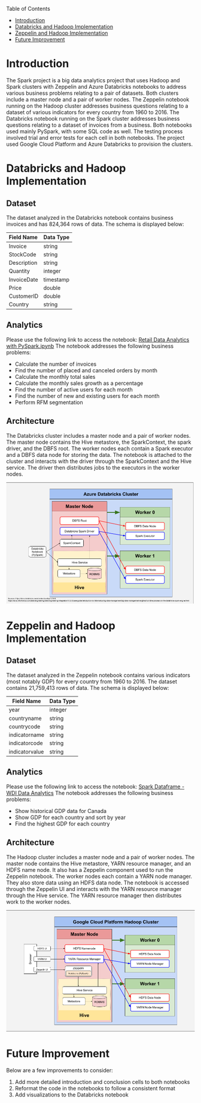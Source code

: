 Table of Contents
* [Introduction](#Introduction)
* [Databricks and Hadoop Implementation](#Databricks-and-Hadoop-Implementation)
* [Zeppelin and Hadoop Implementation](#Zeppelin-and-Hadoop-Implementation)
* [Future Improvement](#Future-Improvement)

# Introduction

The Spark project is a big data analytics project that uses Hadoop and Spark clusters with Zeppelin and Azure Databricks notebooks to address various business problems relating to a pair of datasets.
Both clusters include a master node and a pair of worker nodes.
The Zeppelin notebook running on the Hadoop cluster addresses business questions relating to a dataset of various indicators for every country from 1960 to 2016.
The Databricks notebook running on the Spark cluster addresses business questions relating to a dataset of invoices from a business.
Both notebooks used mainly PySpark, with some SQL code as well.
The testing process involved trial and error tests for each cell in both notebooks.
The project used Google Cloud Platform and Azure Databricks to provision the clusters.

# Databricks and Hadoop Implementation
## Dataset

The dataset analyzed in the Databricks notebook contains business invoices and has 824,364 rows of data.
The schema is displayed below:

| Field Name  | Data Type   |
|:------------|-------------|
| Invoice     | string      |
| StockCode   | string      |
 | Description | string      |
 | Quantity    | integer     |
 | InvoiceDate | timestamp   |
 | Price       | double      |
 | CustomerID  | double      |
 | Country     | string      |

## Analytics

Please use the following link to access the notebook: [Retail Data Analytics with PySpark.ipynb](https://github.com/jarviscanada/jarvis_data_eng_JoshWessel/blob/master/spark/notebook/Retail%20Data%20Analytics%20with%20PySpark.ipynb)
The notebook addresses the following business problems:
- Calculate the number of invoices
- Find the number of placed and canceled orders by month
- Calculate the monthly total sales
- Calculate the monthly sales growth as a percentage
- Find the number of active users for each month
- Find the number of new and existing users for each month
- Perform RFM segmentation

## Architecture

The Databricks cluster includes a master node and a pair of worker nodes.
The master node contains the Hive metastore, the SparkContext, the spark driver, and the DBFS root.
The worker nodes each contain a Spark executor and a DBFS data node for storing the data.
The notebook is attached to the cluster and interacts with the driver through the SparkContext and the Hive service.
The driver then distributes jobs to the executors in the worker nodes.

![Databricks Architecture](assets/Databricks%20Architecture.png)

# Zeppelin and Hadoop Implementation
## Dataset

The dataset analyzed in the Zeppelin notebook contains various indicators (most notably GDP) for every country from 1960 to 2016.
The dataset contains 21,759,413 rows of data.
The schema is displayed below:

| Field Name     | Data Type |
|----------------|-----------|
| year           | integer   |
| countryname    | string    |
| countrycode    | string    |
| indicatorname  | string    |
| indicatorcode  | string    |
| indicatorvalue | string    |

## Analytics

Please use the following link to access the notebook: [Spark Dataframe - WDI Data Analytics](https://github.com/jarviscanada/jarvis_data_eng_JoshWessel/blob/master/spark/notebook/Spark%20Dataframe%20-%20WDI%20Data%20Analytics.ipynb)
The notebook addresses the following business problems:
- Show historical GDP data for Canada
- Show GDP for each country and sort by year
- Find the highest GDP for each country

## Architecture

The Hadoop cluster includes a master node and a pair of worker nodes.
The master node contains the Hive metastore, YARN resource manager, and an HDFS name node. It also has a Zeppelin component used to run the Zeppelin notebook.
The worker nodes each contain a YARN node manager. They also store data using an HDFS data node.
The notebook is accessed through the Zeppelin UI and interacts with the YARN resource manager through the Hive service.
The YARN resource manager then distributes work to the worker nodes.

![Zeppelin Architecture](assets/Zeppelin%20Architecture.png)

# Future Improvement
Below are a few improvements to consider:
1. Add more detailed introduction and conclusion cells to both notebooks
2. Reformat the code in the notebooks to follow a consistent format
3. Add visualizations to the Databricks notebook